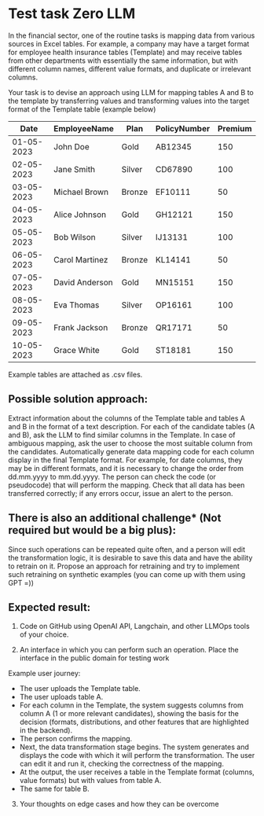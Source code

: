 # Test task Zero LLM

In the financial sector, one of the routine tasks is mapping data from various
sources in Excel tables. For example, a company may have a target format for
employee health insurance tables (Template) and may receive tables from other
departments with essentially the same information, but with different column
names, different value formats, and duplicate or irrelevant columns. 

Your task is to devise an approach using LLM for mapping tables A and B to the template by
transferring values and transforming values into the target format of the
Template table (example below)

| Date       | EmployeeName   | Plan   | PolicyNumber | Premium |
| ---------- | -------------- | ------ | ------------ | ------- |
| 01-05-2023 | John Doe       | Gold   | AB12345      | 150     |
| 02-05-2023 | Jane Smith     | Silver | CD67890      | 100     |
| 03-05-2023 | Michael Brown  | Bronze | EF10111      | 50      |
| 04-05-2023 | Alice Johnson  | Gold   | GH12121      | 150     |
| 05-05-2023 | Bob Wilson     | Silver | IJ13131      | 100     |
| 06-05-2023 | Carol Martinez | Bronze | KL14141      | 50      |
| 07-05-2023 | David Anderson | Gold   | MN15151      | 150     |
| 08-05-2023 | Eva Thomas     | Silver | OP16161      | 100     |
| 09-05-2023 | Frank Jackson  | Bronze | QR17171      | 50      |
| 10-05-2023 | Grace White    | Gold   | ST18181      | 150     |


Example tables are attached as .csv files.

## Possible solution approach:

Extract information about the columns of the Template table and tables A and B in the format of a text description.
For each of the candidate tables (A and B), ask the LLM to find similar columns in the Template.
In case of ambiguous mapping, ask the user to choose the most suitable column from the candidates.
Automatically generate data mapping code for each column display in the final Template format. For example, for date columns, they may be in different formats, and it is necessary to change the order from dd.mm.yyyy to mm.dd.yyyy. The person can check the code (or pseudocode) that will perform the mapping.
Check that all data has been transferred correctly; if any errors occur, issue an alert to the person.

## There is also an additional challenge* (Not required but would be a big plus):

Since such operations can be repeated quite often, and a person will edit the transformation logic, it is desirable to save this data and have the ability to retrain on it. Propose an approach for retraining and try to implement such retraining on synthetic examples (you can come up with them using GPT =))

## Expected result:

1. Code on GitHub using OpenAI API, Langchain, and other LLMOps tools of your choice.

2. An interface in which you can perform such an operation. Place the interface in the public domain for testing work

Example user journey:

- The user uploads the Template table.
- The user uploads table A.
- For each column in the Template, the system suggests columns from column A (1 or more relevant candidates), showing the basis for the decision (formats, distributions, and other features that are highlighted in the backend).
- The person confirms the mapping.
- Next, the data transformation stage begins. The system generates and displays the code with which it will perform the transformation. The user can edit it and run it, checking the correctness of the mapping.
- At the output, the user receives a table in the Template format (columns, value formats) but with values from table A.
- The same for table B.

3. Your thoughts on edge cases and how they can be overcome


